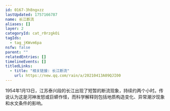 ```yaml
---
id: 0167-3h8ngxzz
lastUpdated: 1757166787
name: 长江断流
aliases: []
layer: 2
categoryId: cat_r0rzgkOi
tagIds:
  - tag_jKWvm6pa
nsfw: false
parent: ""
relatedEntries: []
timelineEvents: []
titledLinks:
  - title: "相关链接: 长江断流"
    url: https://new.qq.com/rain/a/20210413A09QJI00
---
```


1954年1月13日，江苏泰兴段的长江出现了短暂的断流现象，持续约两个小时。传说认为这是河神发怒或巨蟒作怪，而科学解释则包括地质构造变化、异常潮汐现象和水文条件的影响。